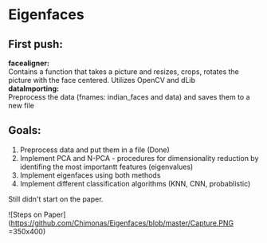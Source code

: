 # Eigenfaces

## First push:
**facealigner:**<br />
  Contains a function that takes a picture and resizes, crops, rotates the picture with the face centered. Utilizes OpenCV and dLib <br />
  **dataImporting:**<br />
  Preprocess the data (fnames: indian_faces and data) and saves them to a new file<br />
 
## Goals:
  1. Preprocess data and put them in a file (Done)<br />
  1. Implement PCA and N-PCA - procedures for dimensionality reduction by identifing the most importantt features (eigenvalues)<br />
  1. Implement eigenfaces using both methods<br />
  1. Implement different classification algorithms (KNN, CNN, probablistic)<br />
 
  
Still didn't start on the paper. <br />

![Steps on Paper](https://github.com/Chimonas/Eigenfaces/blob/master/Capture.PNG =350x400)
